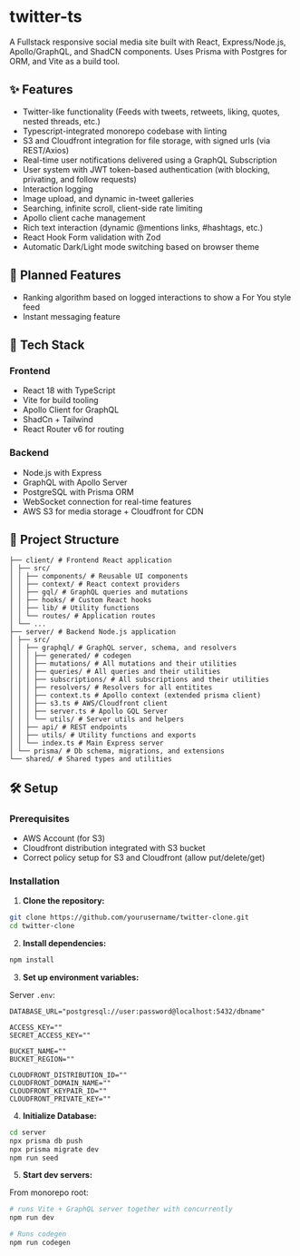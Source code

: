 # twitter-ts

A Fullstack responsive social media site built with React, Express/Node.js, Apollo/GraphQL, and ShadCN components. Uses Prisma with Postgres for ORM, and Vite as a build tool.

## ✨ Features
- Twitter-like functionality (Feeds with tweets, retweets, liking, quotes, nested threads, etc.)
- Typescript-integrated monorepo codebase with linting
- S3 and Cloudfront integration for file storage, with signed urls (via REST/Axios)
- Real-time user notifications delivered using a GraphQL Subscription
- User system with JWT token-based authentication (with blocking, privating, and follow requests)
- Interaction logging
- Image upload, and dynamic in-tweet galleries
- Searching, infinite scroll, client-side rate limiting
- Apollo client cache management
- Rich text interaction (dynamic @mentions links, #hashtags, etc.)
- React Hook Form validation with Zod
- Automatic Dark/Light mode switching based on browser theme

## 📆 Planned Features
- Ranking algorithm based on logged interactions to show a For You style feed
- Instant messaging feature

## 🚀 Tech Stack

### Frontend
- React 18 with TypeScript
- Vite for build tooling
- Apollo Client for GraphQL
- ShadCn + Tailwind
- React Router v6 for routing

### Backend
- Node.js with Express
- GraphQL with Apollo Server
- PostgreSQL with Prisma ORM
- WebSocket connection for real-time features
- AWS S3 for media storage + Cloudfront for CDN


##  📁 Project Structure
````
├── client/ # Frontend React application
│ ├── src/
│ │ ├── components/ # Reusable UI components
│ │ ├── context/ # React context providers
│ │ ├── gql/ # GraphQL queries and mutations
│ │ ├── hooks/ # Custom React hooks
│ │ ├── lib/ # Utility functions
│ │ └── routes/ # Application routes
│ └── ...
├── server/ # Backend Node.js application
│ ├── src/
│ │ ├── graphql/ # GraphQL server, schema, and resolvers
│ │ │ ├── generated/ # codegen
│ │ │ ├── mutations/ # All mutations and their utilities
│ │ │ ├── queries/ # All queries and their utilities
│ │ │ ├── subscriptions/ # All subscriptions and their utilities 
│ │ │ ├── resolvers/ # Resolvers for all entitites
│ │ │ ├── context.ts # Apollo context (extended prisma client)
│ │ │ ├── s3.ts # AWS/Cloudfront client
│ │ │ ├── server.ts # Apollo GQL Server
│ │ │ └── utils/ # Server utils and helpers
│ │ ├── api/ # REST endpoints
│ │ ├── utils/ # Utility functions and exports
│ │ └── index.ts # Main Express server
│ └── prisma/ # Db schema, migrations, and extensions
└── shared/ # Shared types and utilities
````

## 🛠 Setup

### Prerequisites
- AWS Account (for S3)
- Cloudfront distribution integrated with S3 bucket
- Correct policy setup for S3 and Cloudfront (allow put/delete/get)

### Installation

1. **Clone the repository:**
```bash
git clone https://github.com/yourusername/twitter-clone.git
cd twitter-clone
```

2. **Install dependencies:**
```bash 
npm install
```

3. **Set up environment variables:**

Server `.env`:
````
DATABASE_URL="postgresql://user:password@localhost:5432/dbname"

ACCESS_KEY=""
SECRET_ACCESS_KEY=""

BUCKET_NAME=""
BUCKET_REGION=""

CLOUDFRONT_DISTRIBUTION_ID=""
CLOUDFRONT_DOMAIN_NAME=""
CLOUDFRONT_KEYPAIR_ID=""
CLOUDFRONT_PRIVATE_KEY=""
````

4. **Initialize Database:**
```bash
cd server
npx prisma db push
npx prisma migrate dev
npm run seed
```

5. **Start dev servers:**

From monorepo root:

```bash
# runs Vite + GraphQL server together with concurrently
npm run dev
```

```bash
# Runs codegen
npm run codegen
```